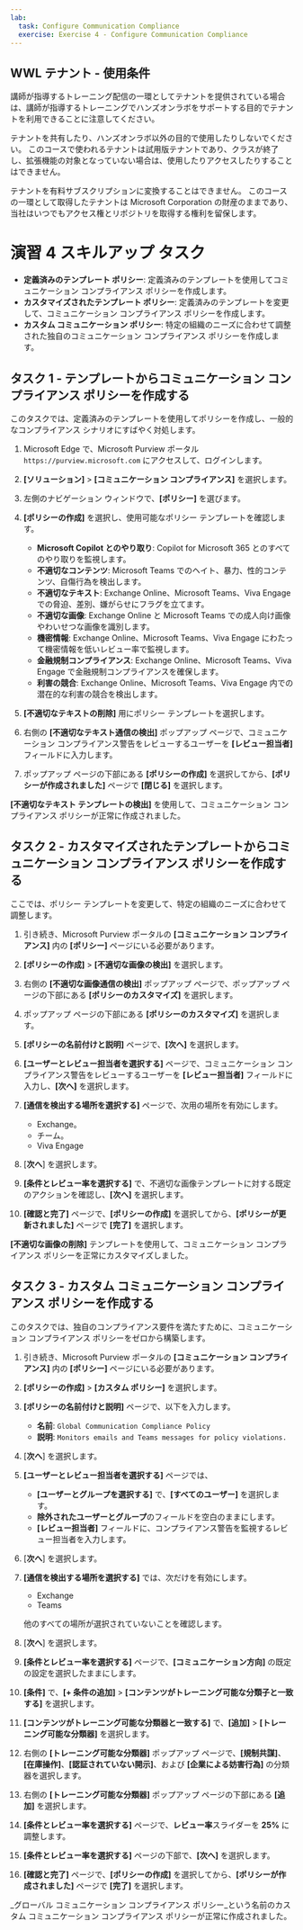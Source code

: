 ```yaml
---
lab:
  task: Configure Communication Compliance
  exercise: Exercise 4 - Configure Communication Compliance
---
```

## WWL テナント - 使用条件

講師が指導するトレーニング配信の一環としてテナントを提供されている場合は、講師が指導するトレーニングでハンズオンラボをサポートする目的でテナントを利用できることに注意してください。

テナントを共有したり、ハンズオンラボ以外の目的で使用したりしないでください。 このコースで使われるテナントは試用版テナントであり、クラスが終了し、拡張機能の対象となっていない場合は、使用したりアクセスしたりすることはできません。

テナントを有料サブスクリプションに変換することはできません。 このコースの一環として取得したテナントは Microsoft Corporation の財産のままであり、当社はいつでもアクセス権とリポジトリを取得する権利を留保します。

# 演習 4 スキルアップ タスク

- **定義済みのテンプレート ポリシー**: 定義済みのテンプレートを使用してコミュニケーション コンプライアンス ポリシーを作成します。
- **カスタマイズされたテンプレート ポリシー**: 定義済みのテンプレートを変更して、コミュニケーション コンプライアンス ポリシーを作成します。
- **カスタム コミュニケーション ポリシー**: 特定の組織のニーズに合わせて調整された独自のコミュニケーション コンプライアンス ポリシーを作成します。

## タスク 1 - テンプレートからコミュニケーション コンプライアンス ポリシーを作成する

このタスクでは、定義済みのテンプレートを使用してポリシーを作成し、一般的なコンプライアンス シナリオにすばやく対処します。

1. Microsoft Edge で、Microsoft Purview ポータル `https://purview.microsoft.com` にアクセスして、ログインします。
1. **[ソリューション]** > **[コミュニケーション コンプライアンス]** を選択します。
1. 左側のナビゲーション ウィンドウで、**[ポリシー]** を選びます。
1. **[ポリシーの作成]** を選択し、使用可能なポリシー テンプレートを確認します。

   - **Microsoft Copilot とのやり取り**: Copilot for Microsoft 365 とのすべてのやり取りを監視します。
   - **不適切なコンテンツ**: Microsoft Teams でのヘイト、暴力、性的コンテンツ、自傷行為を検出します。
   - **不適切なテキスト**: Exchange Online、Microsoft Teams、Viva Engage での脅迫、差別、嫌がらせにフラグを立てます。
   - **不適切な画像**: Exchange Online と Microsoft Teams での成人向け画像やわいせつな画像を識別します。
   - **機密情報**: Exchange Online、Microsoft Teams、Viva Engage にわたって機密情報を低いレビュー率で監視します。
   - **金融規制コンプライアンス**: Exchange Online、Microsoft Teams、Viva Engage で金融規制コンプライアンスを確保します。
   - **利害の競合**: Exchange Online、Microsoft Teams、Viva Engage 内での潜在的な利害の競合を検出します。

1. **[不適切なテキストの削除]** 用にポリシー テンプレートを選択します。
1. 右側の **[不適切なテキスト通信の検出]** ポップアップ ページで、コミュニケーション コンプライアンス警告をレビューするユーザーを **[レビュー担当者]** フィールドに入力します。
1. ポップアップ ページの下部にある **[ポリシーの作成]** を選択してから、**[ポリシーが作成されました]** ページで **[閉じる]** を選択します。

**[不適切なテキスト テンプレートの検出]** を使用して、コミュニケーション コンプライアンス ポリシーが正常に作成されました。

## タスク 2 - カスタマイズされたテンプレートからコミュニケーション コンプライアンス ポリシーを作成する

ここでは、ポリシー テンプレートを変更して、特定の組織のニーズに合わせて調整します。

1. 引き続き、Microsoft Purview ポータルの **[コミュニケーション コンプライアンス]** 内の **[ポリシー]** ページにいる必要があります。
1. **[ポリシーの作成]** > **[不適切な画像の検出]** を選択します。
1. 右側の **[不適切な画像通信の検出]** ポップアップ ページで、ポップアップ ページの下部にある **[ポリシーのカスタマイズ]** を選択します。
1. ポップアップ ページの下部にある **[ポリシーのカスタマイズ]** を選択します。
1. **[ポリシーの名前付けと説明]** ページで、**[次へ]** を選択します。
1. **[ユーザーとレビュー担当者を選択する]** ページで、コミュニケーション コンプライアンス警告をレビューするユーザーを **[レビュー担当者]** フィールドに入力し、**[次へ]** を選択します。
1. **[通信を検出する場所を選択する]** ページで、次用の場所を有効にします。

   - Exchange。
   - チーム。
   - Viva Engage

1. [**次へ**] を選択します。
1. **[条件とレビュー率を選択する]** で、不適切な画像テンプレートに対する既定のアクションを確認し、**[次へ]** を選択します。
1. **[確認と完了]** ページで、**[ポリシーの作成]** を選択してから、**[ポリシーが更新されました]** ページで **[完了]** を選択します。

**[不適切な画像の削除]** テンプレートを使用して、コミュニケーション コンプライアンス ポリシーを正常にカスタマイズしました。

## タスク 3 - カスタム コミュニケーション コンプライアンス ポリシーを作成する

このタスクでは、独自のコンプライアンス要件を満たすために、コミュニケーション コンプライアンス ポリシーをゼロから構築します。

1. 引き続き、Microsoft Purview ポータルの **[コミュニケーション コンプライアンス]** 内の **[ポリシー]** ページにいる必要があります。
1. **[ポリシーの作成]** > **[カスタム ポリシー]** を選択します。
1. **[ポリシーの名前付けと説明]** ページで、以下を入力します。

   - **名前**: `Global Communication Compliance Policy`
   - **説明**: `Monitors emails and Teams messages for policy violations.`

1. [**次へ**] を選択します。
1. **[ユーザーとレビュー担当者を選択する]** ページでは、

   - **[ユーザーとグループを選択する]** で、**[すべてのユーザー]** を選択します。
   - **除外されたユーザーとグループ**のフィールドを空白のままにします。
   - **[レビュー担当者]** フィールドに、コンプライアンス警告を監視するレビュー担当者を入力します。

1. [**次へ**] を選択します。
1. **[通信を検出する場所を選択する]** では、次だけを有効にします。

   - Exchange
   - Teams

   他のすべての場所が選択されていないことを確認します。

1. [**次へ**] を選択します。
1. **[条件とレビュー率を選択する]** ページで、**[コミュニケーション方向]** の既定の設定を選択したままにします。
1. **[条件]** で、**[+ 条件の追加]** > **[コンテンツがトレーニング可能な分類子と一致する]** を選択します。
1. **[コンテンツがトレーニング可能な分類器と一致する]** で、**[追加]** > **[トレーニング可能な分類器]** を選択します。
1. 右側の **[トレーニング可能な分類器]** ポップアップ ページで、**[規制共謀]**、**[在庫操作]**、**[認証されていない開示]**、および **[企業による妨害行為]** の分類器を選択します。
1. 右側の **[トレーニング可能な分類器]** ポップアップ ページの下部にある **[追加]** を選択します。
1. **[条件とレビュー率を選択する]** ページで、**レビュー率**スライダーを **25%** に調整します。
1. **[条件とレビュー率を選択する]** ページの下部で、**[次へ]** を選択します。
1. **[確認と完了]** ページで、**[ポリシーの作成]** を選択してから、**[ポリシーが作成されました]** ページで **[完了]** を選択します。

_グローバル コミュニケーション コンプライアンス ポリシー_という名前のカスタム コミュニケーション コンプライアンス ポリシーが正常に作成されました。

